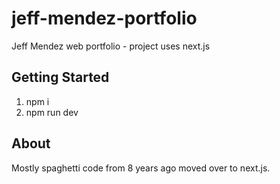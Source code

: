 # jeff-mendez-portfolio
Jeff Mendez web portfolio - project uses next.js

## Getting Started

1. npm i
2. npm run dev

## About

Mostly spaghetti code from 8 years ago moved over to next.js.